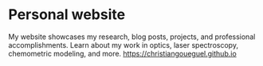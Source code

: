 # Personal website
My website showcases my research, blog posts, projects, and professional accomplishments. Learn about my work in optics, laser spectroscopy, chemometric modeling, and more.
https://christiangoueguel.github.io
